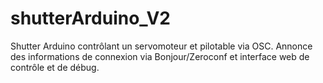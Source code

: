 # shutterArduino_V2
Shutter Arduino contrôlant un servomoteur et pilotable via OSC. Annonce des informations de connexion via Bonjour/Zeroconf et interface web de contrôle et de débug.
